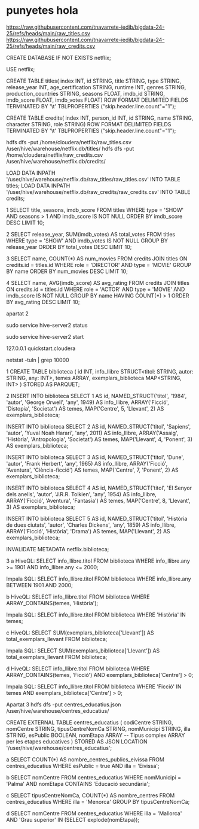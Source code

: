 # punyetes hola
https://raw.githubusercontent.com/tnavarrete-iedib/bigdata-24-25/refs/heads/main/raw_titles.csv 
https://raw.githubusercontent.com/tnavarrete-iedib/bigdata-24-25/refs/heads/main/raw_credits.csv 

CREATE DATABASE IF NOT EXISTS netflix;

USE netflix;

CREATE TABLE titles(
 index INT,
 id STRING,
 title STRING,
 type STRING,
 release_year INT,
 age_certification STRING,
 runtime INT,
 genres STRING,
 production_countries STRING,
 seasons FLOAT,
 imdb_id STRING,
 imdb_score FLOAT,
 imdb_votes FLOAT)
ROW FORMAT DELIMITED 
FIELDS TERMINATED BY '\t'
TBLPROPERTIES ("skip.header.line.count"="1");

CREATE TABLE credits(
 index INT,
 person_id INT,
 id STRING,
 name STRING,
 character STRING,
 role STRING)
ROW FORMAT DELIMITED
FIELDS TERMINATED BY '\t'
TBLPROPERTIES ("skip.header.line.count"="1");

hdfs dfs -put /home/cloudera/netflix/raw_titles.csv /user/hive/warehouse/netflix.db/titles/
hdfs dfs -put /home/cloudera/netflix/raw_credits.csv /user/hive/warehouse/netflix.db/credits/

LOAD DATA INPATH '/user/hive/warehouse/netflix.db/raw_titles/raw_titles.csv' INTO TABLE titles;
LOAD DATA INPATH '/user/hive/warehouse/netflix.db/raw_credits/raw_credits.csv' INTO TABLE credits;

1
SELECT title, seasons, imdb_score
FROM titles
WHERE type = 'SHOW' 
AND seasons > 1
AND imdb_score IS NOT NULL
ORDER BY imdb_score DESC
LIMIT 10;

2
SELECT release_year, SUM(imdb_votes) AS total_votes
FROM titles
WHERE type = 'SHOW'
AND imdb_votes IS NOT NULL
GROUP BY release_year
ORDER BY total_votes DESC
LIMIT 10;

3
SELECT name, COUNT(*) AS num_movies
FROM credits
JOIN titles ON credits.id = titles.id
WHERE role = 'DIRECTOR' 
AND type = 'MOVIE'
GROUP BY name
ORDER BY num_movies DESC
LIMIT 10;

4
SELECT name, AVG(imdb_score) AS avg_rating
FROM credits
JOIN titles ON credits.id = titles.id
WHERE role = 'ACTOR' 
AND type = 'MOVIE'
AND imdb_score IS NOT NULL
GROUP BY name
HAVING COUNT(*) > 1
ORDER BY avg_rating DESC
LIMIT 10;


apartat 2

sudo service hive-server2 status

sudo service hive-server2 start

127.0.0.1 quickstart.cloudera

netstat -tuln | grep 10000


1
CREATE TABLE biblioteca (
    id INT,
    info_llibre STRUCT<titol: STRING, autor: STRING, any: INT>,
    temes ARRAY<STRING>,
    exemplars_biblioteca MAP<STRING, INT>
)
STORED AS PARQUET;

2
INSERT INTO biblioteca 
SELECT 
    1 AS id,
    NAMED_STRUCT('titol', '1984', 'autor', 'George Orwell', 'any', 1949) AS info_llibre,
    ARRAY('Ficció', 'Distopia', 'Societat') AS temes,
    MAP('Centre', 5, 'Llevant', 2) AS exemplars_biblioteca;

INSERT INTO biblioteca 
SELECT 
    2 AS id,
    NAMED_STRUCT('titol', 'Sapiens', 'autor', 'Yuval Noah Harari', 'any', 2011) AS info_llibre,
    ARRAY('Assaig', 'Història', 'Antropologia', 'Societat') AS temes,
    MAP('Llevant', 4, 'Ponent', 3) AS exemplars_biblioteca;

INSERT INTO biblioteca 
SELECT 
    3 AS id,
    NAMED_STRUCT('titol', 'Dune', 'autor', 'Frank Herbert', 'any', 1965) AS info_llibre,
    ARRAY('Ficció', 'Aventura', 'Ciència-ficció') AS temes,
    MAP('Centre', 7, 'Ponent', 2) AS exemplars_biblioteca;

INSERT INTO biblioteca 
SELECT 
    4 AS id,
    NAMED_STRUCT('titol', 'El Senyor dels anells', 'autor', 'J.R.R. Tolkien', 'any', 1954) AS info_llibre,
    ARRAY('Ficció', 'Aventura', 'Fantasia') AS temes,
    MAP('Centre', 8, 'Llevant', 3) AS exemplars_biblioteca;

INSERT INTO biblioteca 
SELECT 
    5 AS id,
    NAMED_STRUCT('titol', 'Història de dues ciutats', 'autor', 'Charles Dickens', 'any', 1859) AS info_llibre,
    ARRAY('Ficció', 'Història', 'Drama') AS temes,
    MAP('Llevant', 2) AS exemplars_biblioteca;
    
INVALIDATE METADATA netflix.biblioteca;

3
a
HiveQL:
SELECT info_llibre.titol 
FROM biblioteca 
WHERE info_llibre.any >= 1901 AND info_llibre.any <= 2000;

Impala SQL:
SELECT info_llibre.titol 
FROM biblioteca 
WHERE info_llibre.any BETWEEN 1901 AND 2000;

b
HiveQL:
SELECT info_llibre.titol 
FROM biblioteca 
WHERE ARRAY_CONTAINS(temes, 'Història');

Impala SQL:
SELECT info_llibre.titol 
FROM biblioteca 
WHERE 'Història' IN temes;

c
HiveQL:
SELECT SUM(exemplars_biblioteca['Llevant']) AS total_exemplars_llevant
FROM biblioteca;

Impala SQL:
SELECT SUM(exemplars_biblioteca['Llevant']) AS total_exemplars_llevant
FROM biblioteca;

d
HiveQL:
SELECT info_llibre.titol 
FROM biblioteca 
WHERE ARRAY_CONTAINS(temes, 'Ficció') AND exemplars_biblioteca['Centre'] > 0;

Impala SQL:
SELECT info_llibre.titol 
FROM biblioteca 
WHERE 'Ficció' IN temes AND exemplars_biblioteca['Centre'] > 0;

Apartat 3
hdfs dfs -put centres_educatius.json /user/hive/warehouse/centres_educatius/

CREATE EXTERNAL TABLE centres_educatius (
  codiCentre STRING,
  nomCentre STRING,
  tipusCentreNomCa STRING,
  nomMunicipi STRING,
  illa STRING,
  esPublic BOOLEAN,
  nomEtapa ARRAY<STRING>  -- Tipus complex ARRAY per les etapes educatives
)
STORED AS JSON
LOCATION '/user/hive/warehouse/centres_educatius';

a
SELECT COUNT(*) AS nombre_centres_publics_eivissa
FROM centres_educatius
WHERE esPublic = true AND illa = 'Eivissa';

b
SELECT nomCentre
FROM centres_educatius
WHERE nomMunicipi = 'Palma' AND nomEtapa CONTAINS 'Educació secundària';

c
SELECT tipusCentreNomCa, COUNT(*) AS nombre_centres
FROM centres_educatius
WHERE illa = 'Menorca'
GROUP BY tipusCentreNomCa;

d
SELECT nomCentre
FROM centres_educatius
WHERE illa = 'Mallorca' AND 'Grau superior' IN (SELECT explode(nomEtapa));

